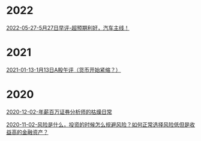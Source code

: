 # 2022
[2022-05-27-5月27日早评-超预期利好，汽车主线！](2022/2022-05-27-5月27日早评-超预期利好，汽车主线！.md)

# 2021

[2021-01-13-1月13日A股午评（货币开始紧缩？）](2021/2021-01-13-1月13日A股午评（货币开始紧缩？）.md)

# 2020

[2020-12-02-年薪百万证券分析师的枯燥日常](2020/2020-12-02-年薪百万证券分析师的枯燥日常.md)

[2020-11-02-风险是什么，投资的时候怎么规避风险？如何正常选择风险低但是收益高的金融资产？](2020/2020-11-02-风险是什么，投资的时候怎么规避风险？如何正常选择风险低但是收益高的金融资产？.md)